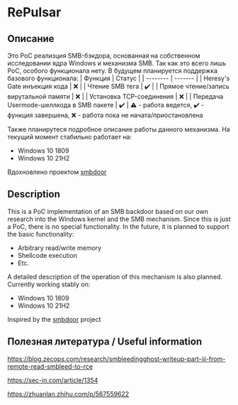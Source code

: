 # RePulsar
## Описание
Это PoC реализция SMB-бэкдора, основанная на собственном исследовании ядра Windows и механизма SMB. Так как это всего лишь PoC, особого функционала нету. В будущем планируется поддержка базового функционала:
| Функция  | Статус |
| -------- | ------- |
| Heresy's Gate инъекция кода  | :x:   |
| Чтение SMB тега | :heavy_check_mark:     |
| Прямое чтение/запись вирутальной памяти    | :x:    |
| Установка TCP-соединения   | :x:    |
| Передача Usermode-шеллкода в SMB пакете   | :heavy_check_mark:    |
:warning: - работа ведется, :heavy_check_mark: - функция завершена, :x: - работа пока не начата/приостановлена


Также планирутеся подробное описание работы данного механизма.
На текущий момент стабильно работает на:
- Windows 10 1809
- Windows 10 21H2

Вдохновлено проектом [smbdoor](https://github.com/loneicewolf/smbdoor)

## Description
This is a PoC implementation of an SMB backdoor based on our own research into the Windows kernel and the SMB mechanism. Since this is just a PoC, there is no special functionality. In the future, it is planned to support the basic functionality:
- Arbitrary read/write memory
- Shellcode execution
- Etc.

A detailed description of the operation of this mechanism is also planned.
Currently working stably on:
- Windows 10 1809
- Windows 10 21H2

Inspired by the [smbdoor](https://github.com/loneicewolf/smbdoor) project

## Полезная литература / Useful information
https://blog.zecops.com/research/smbleedingghost-writeup-part-iii-from-remote-read-smbleed-to-rce

https://sec-in.com/article/1354

https://zhuanlan.zhihu.com/p/567559622
 
